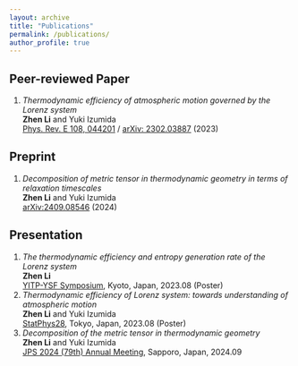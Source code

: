 ```yaml
---
layout: archive
title: "Publications"
permalink: /publications/
author_profile: true
---
```


## Peer-reviewed Paper

1.  _Thermodynamic efficiency of atmospheric motion governed by the Lorenz system_<br>
    **Zhen Li** and Yuki Izumida<br>
    [Phys. Rev. E 108, 044201](https://journals.aps.org/pre/abstract/10.1103/PhysRevE.108.044201) / [arXiv: 2302.03887](https://arxiv.org/abs/2302.03887) (2023)

## Preprint
1.  _Decomposition of metric tensor in thermodynamic geometry in terms of relaxation timescales_<br>
    **Zhen Li** and Yuki Izumida<br>
    [arXiv:2409.08546](https://arxiv.org/abs/2409.08546) (2024)

## Presentation
1.  _The thermodynamic efficiency and entropy generation rate of the Lorenz system_<br>
    **Zhen Li**<br>
    [YITP-YSF Symposium](https://www2.yukawa.kyoto-u.ac.jp/~yitp-ysf2022/), Kyoto, Japan, 2023.08 (Poster)
2.  _Thermodynamic efficiency of Lorenz system: towards understanding of atmospheric motion_<br>
    **Zhen Li** and Yuki Izumida<br>
    [StatPhys28](https://statphys28.org/welcome.html), Tokyo, Japan, 2023.08 (Poster)
3.  _Decomposition of the metric tensor in thermodynamic geometry_<br>
    **Zhen Li** and Yuki Izumida<br>
    [JPS 2024 (79th) Annual Meeting](https://onsite.gakkai-web.net/jps/jps_search/2024au/index.html), Sapporo, Japan, 2024.09

